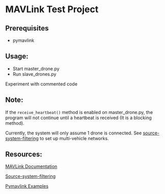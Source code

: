 # MAVLink Test Project

## Prerequisites
- pymavlink

## Usage:
- Start master_drone.py
- Run slave_drones.py

Experiment with commented code

## Note:
If the `receive_heartbeat()` method is enabled on master_drone.py, the program will not continue until a heartbeat is received (It is a blocking method).

Currently, the system will only assume 1 drone is connected. See [source-system-filtering](https://github.com/peterbarker/dronekit-python/tree/source-system-filtering/examples/multivehicle) to set up multi-vehicle networks.

## Resources:

[MAVLink Documentation](https://mavlink.io/en/mavgen_python/)

[Source-system-filtering](https://github.com/peterbarker/dronekit-python/tree/source-system-filtering/examples/multivehicle)

[Pymavlink Examples](https://mavlink.io/en/mavgen_python/examples.html)